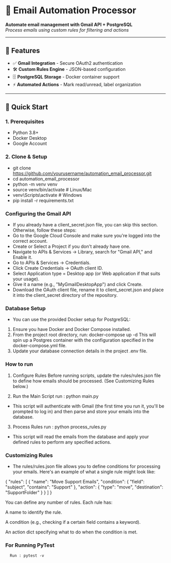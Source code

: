 # 📧 Email Automation Processor  
**Automate email management with Gmail API + PostgreSQL**  
*Process emails using custom rules for filtering and actions*

---

## 🌟 Features  
- ✅ **Gmail Integration** - Secure OAuth2 authentication  
- 🛠 **Custom Rules Engine** - JSON-based configuration  
- 🗄 **PostgreSQL Storage** - Docker container support  
- ⚡ **Automated Actions** - Mark read/unread, label organization  

---

## 🚀 Quick Start  

### 1. Prerequisites  
- Python 3.8+  
- Docker Desktop  
- Google Account  

### 2. Clone & Setup  
- git clone https://github.com/yourusername/automation_email_processor.git
- cd automation_email_processor
- python -m venv venv
- source venv/bin/activate  # Linux/Mac
- venv\Scripts\activate  # Windows
- pip install -r requirements.txt

### Configuring the Gmail API
- If you already have a client_secret.json file, you can skip this section. Otherwise, follow these steps:
- Go to the Google Cloud Console and make sure you're logged into the correct account.
- Create or Select a Project if you don't already have one.
- Navigate to APIs & Services → Library, search for "Gmail API," and Enable it.
- Go to APIs & Services → Credentials.
- Click Create Credentials → OAuth client ID.
- Select Application type = Desktop app (or Web application if that suits your usage).
- Give it a name (e.g., "MyGmailDesktopApp") and click Create.
- Download the OAuth client file, rename it to client_secret.json and place it into the client_secret directory of the repository.

### Database Setup
- You can use the provided Docker setup for PostgreSQL:
1. Ensure you have Docker and Docker Compose installed.
2. From the project root directory, run:  docker-compose up -d
This will spin up a Postgres container with the configuration specified in the docker-compose.yml file.
3. Update your database connection details in the project .env file.


### How to run 
1. Configure Rules
Before running scripts, update the rules/rules.json file to define how emails should be processed. (See Customizing Rules below.)

2. Run the Main Script
          run : python main.py
- This script will authenticate with Gmail (the first time you run it, you'll be prompted to log in) and then parse and store your emails into the database.

3. Process Rules
           run : python process_rules.py
- This script will read the emails from the database and apply your defined rules to perform any specified actions.


### Customizing Rules
- The rules/rules.json file allows you to define conditions for processing your emails. Here's an example of what a single rule might look like:

{
  "rules": [
    {
      "name": "Move Support Emails",
      "condition": {
        "field": "subject",
        "contains": "Support"
      },
      "action": {
        "type": "move",
        "destination": "SupportFolder"
      }
    }
  ]
}


You can define any number of rules. Each rule has:

A name to identify the rule.

A condition (e.g., checking if a certain field contains a keyword).

An action dict specifying what to do when the condition is met.


### For Running PyTest
      Run : pytest -v    
